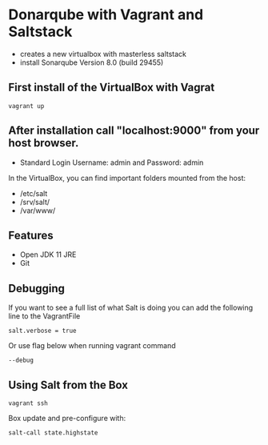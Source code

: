 # Donarqube with Vagrant and Saltstack

- creates a new virtualbox with masterless saltstack  
- install Sonarqube Version 8.0 (build 29455)

## First install of the VirtualBox with Vagrat ##
```
vagrant up
```

## After installation call "localhost:9000" from your host browser.
* Standard Login Username: admin and Password: admin


In the VirtualBox, you can find important folders mounted from the host:
* /etc/salt
* /srv/salt/
* /var/www/

## Features ##

* Open JDK 11 JRE
* Git


## Debugging

If you want to see a full list of what Salt is doing you can add the following line to the VagrantFile

```
salt.verbose = true
```

Or use flag below when running vagrant command

```
--debug
```

## Using Salt from the Box 
```
vagrant ssh
```

Box update and pre-configure with:
```
salt-call state.highstate
```



